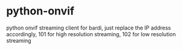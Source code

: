 # python-onvif

python onvif streaming client for bardi, just replace the IP address accordingly, 101 for high resolution streaming, 102 for low resolution streaming

